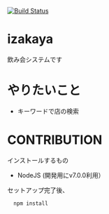 [![Build Status](https://travis-ci.org/na0ya/izakaya.svg?branch=master)](https://travis-ci.org/na0ya/izakaya)

# izakaya
飲み会システムです

# やりたいこと

- キーワードで店の検索

# CONTRIBUTION

インストールするもの
- NodeJS (開発用にv7.0.0利用）

セットアップ完了後、
```sh
  npm install
```


